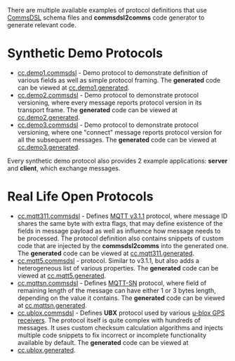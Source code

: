 There are multiple available examples of protocol definitions that use 
[CommsDSL](https://github.com/arobenko/CommsDSL-Specification) schema files
and **commsdsl2comms** code generator to generate relevant code.

# Synthetic Demo Protocols
- [cc.demo1.commsdsl](https://github.com/arobenko/cc.demo1.commsdsl) - Demo 
protocol to demonstrate definition of various fields as well as simple protocol framing.
The **generated** code can be viewed at 
[cc.demo1.generated](https://github.com/arobenko/cc.demo1.generated).
- [cc.demo2.commsdsl](https://github.com/arobenko/cc.demo2.commsdsl) - Demo 
protocol to demonstrate protocol versioning, where every message reports protocol
version in its transport frame.
The **generated** code can be viewed at 
[cc.demo2.generated](https://github.com/arobenko/cc.demo2.generated).
- [cc.demo3.commsdsl](https://github.com/arobenko/cc.demo3.commsdsl) - Demo 
protocol to demonstrate protocol versioning, where one "connect" message reports 
protocol version for all the subsequent messages.
The **generated** code can be viewed at 
[cc.demo3.generated](https://github.com/arobenko/cc.demo3.generated).

Every synthetic demo protocol also provides 2 example applications: **server** and 
**client**, which exchange messages. 

# Real Life Open Protocols
- [cc.mqtt311.commsdsl](https://github.com/arobenko/cc.mqtt311.commsdsl) - 
Defines [MQTT v3.1.1](http://docs.oasis-open.org/mqtt/mqtt/v3.1.1/os/mqtt-v3.1.1-os.pdf)
protocol, where message ID shares
the same byte with extra flags, that may define existence of the fields in
message payload as well as influence how message needs to be processed. The protocol
definition also contains snippets of custom code that are injected by the
**commsdsl2comms** into the generated one.
The **generated** code can be viewed at 
[cc.mqtt311.generated](https://github.com/arobenko/cc.mqtt311.generated).
- [cc.mqtt5.commsdsl](https://github.com/arobenko/cc.mqtt5.commsdsl) - 
protocol. Similar to v3.1.1, but also adds a heterogeneous list of 
various properties.
The **generated** code can be viewed at 
[cc.mqtt5.generated](https://github.com/arobenko/cc.mqtt5.generated).
- [cc.mqttsn.commsdsl](https://github.com/arobenko/cc.mqttsn.commsdsl) - 
Defines [MQTT-SN](http://mqtt.org/2013/12/mqtt-for-sensor-networks-mqtt-sn) 
protocol, where field of remaining length of the message can 
have either 1 or 3 bytes length, depending on the value it contains.
The **generated** code can be viewed at 
[cc.mqttsn.generated](https://github.com/arobenko/cc.mqttsn.generated).
- [cc.ublox.commsdsl](https://github.com/arobenko/cc.ublox.commsdsl) - 
Defines **UBX** protocol used by various
[u-blox GPS receivers](https://www.u-blox.com/en/position-time). The protocol
itself is quite complex with hundreds of messages. It uses custom checksum
calculation algorithms and injects multiple code snippets to fix incorrect
or incomplete functionality available by default.
The **generated** code can be viewed at 
- [cc.ublox.generated](https://github.com/arobenko/cc.ublox.generated).

